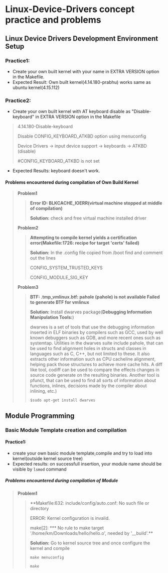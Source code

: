 # Linux-Device-Drivers concept practice and problems

## Linux Device Drivers Development Environment Setup

### Practice1:

* Create your own built kernel with your name in EXTRA VERSION option in the Makefile.
* Expected Result: Own built kernel(4.14.180-prabhu) works same as ubuntu kernel(4.15.112)

### Practice2:

* Create your own built kernel with AT keyboard disable as "Disable-keyboard" in EXTRA VERSION option in the Makefile

> 4.14.180-Disable-keyboard
> 
> Disable CONFIG_KEYBOARD_ATKBD option using menuconfig
> 
> Device Drivers -> input device support -> keyboards -> ATKBD (disable)
> 
> #CONFIG_KEYBOARD_ATKBD is not set

* Expected Results: keyboard doesn't work.

#### Problems encountered during compilation of Own Build Kernel

> **Problem1**
> 
>>**Error ID: BLKCACHE_IOERR(virtual machine stopped at middle of compilation)**
>>
>>**Solution:** check and free virtual machine installed driver
>>
> **Problem2**
> 
>>**Attempting to compile kernel yields a certification error(Makefile:1726: recipe for target 'certs' failed)**
>>
>>**Solution:** In the .config file copied from /boot find and comment out the lines
>> 
>>CONFIG_SYSTEM_TRUSTED_KEYS
>> 
>>CONFIG_MODULE_SIG_KEY
>>
> **Problem3**
> 
>>**BTF: .tmp_vmlinux.btf: pahole (pahole) is not available Failed to generate BTF for vmlinux**
>>
>>**Solution:** Install dwarves package(**Debugging Information Manipulation Tools:**)
>>
>>dwarves is a set of tools that use the debugging information inserted in ELF binaries by compilers such as GCC, used by well known debuggers such as GDB, and more recent ones such as systemtap. Utilities in the dwarves suite include pahole, that can be used to find alignment holes in structs and classes in languages such as C, C++, but not limited to these. It also extracts other information such as CPU cacheline alignment, helping pack those structures to achieve more cache hits. A diff like tool, codiff can be used to compare the effects changes in source code generate on the resulting binaries. Another tool is pfunct, that can be used to find all sorts of information about functions, inlines, decisions made by the compiler about inlining, etc.)
>>
>>`$sudo apt-get install dwarves`

## Module Programming

### Basic Module Template creation and compilation

#### Practice1:

* create your own basic module template,compile and try to load into kernel(outside kernel source tree)
* Expected results: on successfull insertion, your module name should be visible by `lsmod` command

##### Problems encountered during compilation of Module

> **Problem1**
>
>>**Makefile:632: include/config/auto.conf: No such file or directory
>>
>>ERROR: Kernel configuration is invalid.
>>
>>make[2]: *** No rule to make target '/home/km/Downloads/hello/hello.o', needed by '__build'.**
>>
>>**Solution:** Go to kernel source tree and once configure the kernel and compile
>>
>>`make menuconfig`
>>
>>`make`
